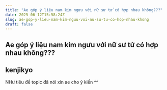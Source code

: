 ```yaml
---
title: "Ae góp ý liệu nam kim ngưu với nữ sư tử có hợp nhau không???"
date: 2025-06-12T15:58:24Z
slug: ae-gop-y-lieu-nam-kim-nguu-voi-nu-su-tu-co-hop-nhau-khong
draft: false
---
```


## Ae góp ý liệu nam kim ngưu với nữ sư tử có hợp nhau không???

## kenjikyo

NHư tiêu để topic đã nói xin ae cho ý kiến ^^